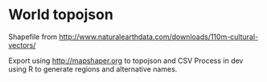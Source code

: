 
# World topojson

Shapefile from
http://www.naturalearthdata.com/downloads/110m-cultural-vectors/

Export using http://mapshaper.org to topojson and CSV
Process in dev using R to generate regions and alternative names.
